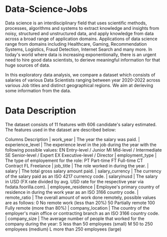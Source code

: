 # Data-Science-Jobs
Data science is an interdisciplinary field that uses scientific methods, processes, algorithms and systems to extract knowledge and insights from noisy, structured and unstructured data, and apply knowledge from data across a broad range of application domains. Applications of data science range from domains including Healthcare, Gaming, Recommendation Systems, Logistics, Fraud Detection, Internet Search and many more. In today's world where data is increasing exponentionally, there is an urgent need to hire good data scientists, to derieve meaningful information for that huge sources of data.

In this exploratory data analysis, we compare a dataset which consists of salaries of various Data Scientists ranging between year 2020-2022 across various Job titles and distinct geographical regions. We aim at derieving some information from the data.

# Data Description
The dataset consists of 11 features with 606 candidate's salary estimated. The features used in the dataset are described below:

Columns	Description
| work_year |	The year the salary was paid.
| experience_level |	The experience level in the job during the year with the following possible values: EN Entry-level / Junior MI Mid-level / Intermediate SE    Senior-level / Expert EX Executive-level / Director
| employment_type |	The type of employement for the role: PT Part-time FT Full-time CT Contract FL Freelance
| job_title |	The role worked in during the year.
| salary |	The total gross salary amount paid.
| salary_currency |	The currency of the salary paid as an ISO 4217 currency code.
| salaryinusd |	The salary in USD (FX rate divided by avg. USD rate for the respective year via fxdata.foorilla.com).
| employee_residence |	Employee's primary country of residence in during the work year as an ISO 3166 country code.
| remote_ratio |	The overall amount of work done remotely, possible values are as follows: 0 No remote work (less than 20%) 50 Partially remote 100 Fully remote (more than 80%)
| company_location |	The country of the employer's main office or contracting branch as an ISO 3166 country code.
| company_size |	The average number of people that worked for the company during the year: S less than 50 employees (small) M 50 to 250 employees (medium) L more than 250 employees (large)
